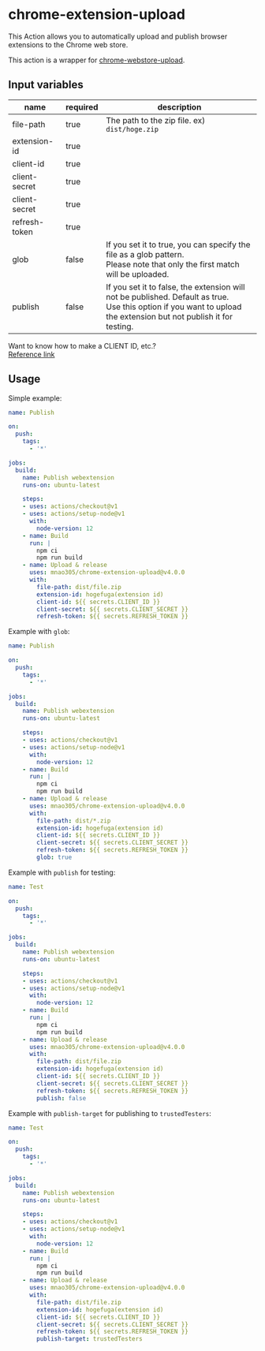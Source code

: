 # chrome-extension-upload

This Action allows you to automatically upload and publish browser extensions to the Chrome web store.

This action is a wrapper for [chrome-webstore-upload](https://github.com/fregante/chrome-webstore-upload).

## Input variables

| name          | required | description                                                                                                                                                          |
| ------------- | -------- | -------------------------------------------------------------------------------------------------------------------------------------------------------------------- |
| file-path     | true     | The path to the zip file. ex) `dist/hoge.zip`                                                                                                                        |
| extension-id  | true     |                                                                                                                                                                      |
| client-id     | true     |                                                                                                                                                                      |
| client-secret | true     |                                                                                                                                                                      |
| client-secret | true     |                                                                                                                                                                      |
| refresh-token | true     |                                                                                                                                                                      |
| glob          | false    | If you set it to true, you can specify the file as a glob pattern.<br>Please note that only the first match will be uploaded.                                        |
| publish       | false    | If you set it to false, the extension will not be published. Default as true.<br>Use this option if you want to upload the extension but not publish it for testing. |

Want to know how to make a CLIENT ID, etc.?  
[Reference link](https://github.com/DrewML/chrome-webstore-upload/blob/master/How%20to%20generate%20Google%20API%20keys.md)

## Usage

Simple example:

```yaml
name: Publish

on:
  push:
    tags:
      - '*'

jobs:
  build:
    name: Publish webextension
    runs-on: ubuntu-latest

    steps:
    - uses: actions/checkout@v1
    - uses: actions/setup-node@v1
      with:
        node-version: 12
    - name: Build
      run: |
        npm ci
        npm run build
    - name: Upload & release
      uses: mnao305/chrome-extension-upload@v4.0.0
      with:
        file-path: dist/file.zip
        extension-id: hogefuga(extension id)
        client-id: ${{ secrets.CLIENT_ID }}
        client-secret: ${{ secrets.CLIENT_SECRET }}
        refresh-token: ${{ secrets.REFRESH_TOKEN }}
```

Example with `glob`:

```yaml
name: Publish

on:
  push:
    tags:
      - '*'

jobs:
  build:
    name: Publish webextension
    runs-on: ubuntu-latest

    steps:
    - uses: actions/checkout@v1
    - uses: actions/setup-node@v1
      with:
        node-version: 12
    - name: Build
      run: |
        npm ci
        npm run build
    - name: Upload & release
      uses: mnao305/chrome-extension-upload@v4.0.0
      with:
        file-path: dist/*.zip
        extension-id: hogefuga(extension id)
        client-id: ${{ secrets.CLIENT_ID }}
        client-secret: ${{ secrets.CLIENT_SECRET }}
        refresh-token: ${{ secrets.REFRESH_TOKEN }}
        glob: true
```

Example with `publish` for testing:

```yaml
name: Test

on:
  push:
    tags:
      - '*'

jobs:
  build:
    name: Publish webextension
    runs-on: ubuntu-latest

    steps:
    - uses: actions/checkout@v1
    - uses: actions/setup-node@v1
      with:
        node-version: 12
    - name: Build
      run: |
        npm ci
        npm run build
    - name: Upload & release
      uses: mnao305/chrome-extension-upload@v4.0.0
      with:
        file-path: dist/file.zip
        extension-id: hogefuga(extension id)
        client-id: ${{ secrets.CLIENT_ID }}
        client-secret: ${{ secrets.CLIENT_SECRET }}
        refresh-token: ${{ secrets.REFRESH_TOKEN }}
        publish: false
```

Example with `publish-target` for publishing to `trustedTesters`:

```yaml
name: Test

on:
  push:
    tags:
      - '*'

jobs:
  build:
    name: Publish webextension
    runs-on: ubuntu-latest

    steps:
    - uses: actions/checkout@v1
    - uses: actions/setup-node@v1
      with:
        node-version: 12
    - name: Build
      run: |
        npm ci
        npm run build
    - name: Upload & release
      uses: mnao305/chrome-extension-upload@v4.0.0
      with:
        file-path: dist/file.zip
        extension-id: hogefuga(extension id)
        client-id: ${{ secrets.CLIENT_ID }}
        client-secret: ${{ secrets.CLIENT_SECRET }}
        refresh-token: ${{ secrets.REFRESH_TOKEN }}
        publish-target: trustedTesters

```
